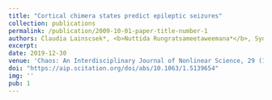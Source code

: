 ```yaml
---
title: "Cortical chimera states predict epileptic seizures"
collection: publications
permalink: /publication/2009-10-01-paper-title-number-1
authors: Claudia Lainscsek*, <b>Nuttida Rungratsameetaweemana*</b>, Sydney S. Cash, Terrence J. Sejnowski
excerpt: 
date: 2019-12-30
venue: 'Chaos: An Interdisciplinary Journal of Nonlinear Science, 29 (12)'
doi: "https://aip.scitation.org/doi/abs/10.1063/1.5139654"
img: ''
pub: 1
---
```

